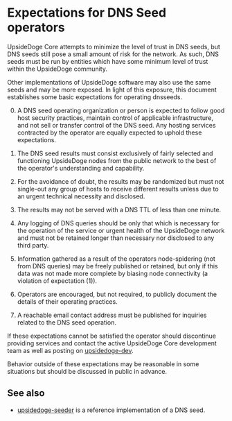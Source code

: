Expectations for DNS Seed operators
====================================

UpsideDoge Core attempts to minimize the level of trust in DNS seeds,
but DNS seeds still pose a small amount of risk for the network.
As such, DNS seeds must be run by entities which have some minimum
level of trust within the UpsideDoge community.

Other implementations of UpsideDoge software may also use the same
seeds and may be more exposed. In light of this exposure, this
document establishes some basic expectations for operating dnsseeds.

0. A DNS seed operating organization or person is expected to follow good
host security practices, maintain control of applicable infrastructure,
and not sell or transfer control of the DNS seed. Any hosting services
contracted by the operator are equally expected to uphold these expectations.

1. The DNS seed results must consist exclusively of fairly selected and
functioning UpsideDoge nodes from the public network to the best of the
operator's understanding and capability.

2. For the avoidance of doubt, the results may be randomized but must not
single-out any group of hosts to receive different results unless due to an
urgent technical necessity and disclosed.

3. The results may not be served with a DNS TTL of less than one minute.

4. Any logging of DNS queries should be only that which is necessary
for the operation of the service or urgent health of the UpsideDoge
network and must not be retained longer than necessary nor disclosed
to any third party.

5. Information gathered as a result of the operators node-spidering
(not from DNS queries) may be freely published or retained, but only
if this data was not made more complete by biasing node connectivity
(a violation of expectation (1)).

6. Operators are encouraged, but not required, to publicly document the
details of their operating practices.

7. A reachable email contact address must be published for inquiries
related to the DNS seed operation.

If these expectations cannot be satisfied the operator should
discontinue providing services and contact the active UpsideDoge
Core development team as well as posting on
[upsidedoge-dev](https://groups.google.com/forum/#!forum/upsidedoge-dev).

Behavior outside of these expectations may be reasonable in some
situations but should be discussed in public in advance.

See also
----------
- [upsidedoge-seeder](https://github.com/pooler/upsidedoge-seeder) is a reference implementation of a DNS seed.
